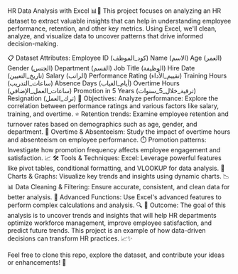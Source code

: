 HR Data Analysis with Excel 📊💼
This project focuses on analyzing an HR dataset to extract valuable insights that can help in understanding employee performance, retention, and other key metrics. Using Excel, we'll clean, analyze, and visualize data to uncover patterns that drive informed decision-making.

📋 Dataset Attributes:
Employee ID (كود_الموظف)
Name (الاسم)
Age (العمر)
Gender (الجنس)
Department (القسم)
Job Title (الوظيفة)
Hire Date (تاريخ_التعيين)
Salary (الراتب)
Performance Rating (تقييم_الأداء)
Training Hours (ساعات_التدريب)
Absence Days (أيام_الغياب)
Overtime Hours (ساعات_العمل_الإضافي)
Promotion in 5 Years (ترقية_خلال_5_سنوات)
Resignation (ترك_العمل)
🎯 Objectives:
Analyze performance: Explore the correlation between performance ratings and various factors like salary, training, and overtime. ⭐
Retention trends: Examine employee retention and turnover rates based on demographics such as age, gender, and department. 🔄
Overtime & Absenteeism: Study the impact of overtime hours and absenteeism on employee performance. ⏱️
Promotion patterns: Investigate how promotion frequency affects employee engagement and satisfaction. 📈
🛠️ Tools & Techniques:
Excel: Leverage powerful features like pivot tables, conditional formatting, and VLOOKUP for data analysis. 🧮
Charts & Graphs: Visualize key trends and insights using dynamic charts. 📉📊
Data Cleaning & Filtering: Ensure accurate, consistent, and clean data for better analysis. 🧹
Advanced Functions: Use Excel's advanced features to perform complex calculations and analysis. 🔍
🚀 Outcome:
The goal of this analysis is to uncover trends and insights that will help HR departments optimize workforce management, improve employee satisfaction, and predict future trends. This project is an example of how data-driven decisions can transform HR practices. 📈✨

Feel free to clone this repo, explore the dataset, and contribute your ideas or enhancements! 🚀
